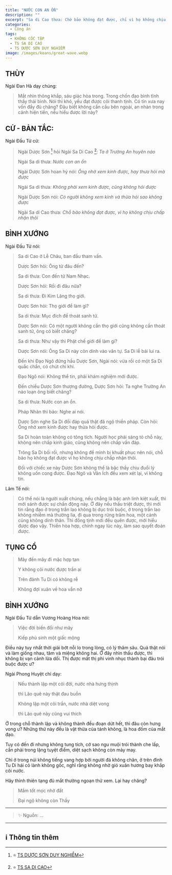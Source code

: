 ```yaml
---
title: "NƯỚC CON AN ỔN"
description: ""
excerpt: "Sa di Cao thưa: Chớ bảo không đạt được, chỉ vì họ không chịu chấp nhận thôi"
categories:
  - Công án
tags:
  - KHÔNG CỐC TẬP
  - TS SA DI CAO
  - TS DƯỢC SƠN DUY NGHIỄM
image: /images/koans/great-wave.webp
---
```


## THÙY

Ngài Đan Hà dạy chúng:

> Mắt nhìn thông khắp, sáu giác hòa trong.
> Trong chốn đạo bình tĩnh thấy thái bình.
> Nói thì khó, yếu đạt được cõi thanh tịnh.
> Có tín xưa nay vốn đầy đủ chăng?
> Đâu biết không cần cầu bên ngoài, an nhàn trong cảnh hiện tiền, nếu hiểu được lời này?

## CỬ - BẢN TẮC:

Ngài Đầu Tử cử:

> Ngài Dược Sơn [^1] hỏi Ngài Sa Di Cao [^2]: _Ta ở Trường An huyên náo_
>
> Ngài Sa di thưa: _Nước con an ổn_
>
> Ngài Dược Sơn hoan hỷ nói: _Ông nhờ xem kinh được, hay thưa hỏi mà được_
>
> Ngài Sa di thưa: _Không phải xem kinh được, cũng không hỏi được_
>
> Ngài Dược Sơn nói: _Có người không xem kinh và thừa hỏi sao không được_
>
> Ngài Sa di Cao thưa: _Chỗ bảo không đạt được, vì họ không chịu chấp nhận thôi_

## BÌNH XƯỚNG

Ngài Đầu Tử nói:

> Sa di Cao ở Lễ Châu, ban đầu tham vấn.
>
> Dược Sơn hỏi: Ông từ đâu đến?
>
> Sa di thưa: Con đến từ Nam Nhạc.
>
> Dược Sơn hỏi: Rồi đi đâu nữa?
>
> Sa di thưa: Đi Kim Lăng thọ giới.
>
> Dược Sơn hỏi: Thọ giới để làm gì?
>
> Sa di thưa: Mục đích để thoát sanh tử.
>
> Dược Sơn nói: Có một người không cần thọ giới cũng không cần thoát sanh tử, ông có biết chăng?
>
> Sa di thưa: Như vậy thì Phật chế giới để làm gì?
>
> Dược Sơn nói: Ông Sa Di này còn dính vào văn tự. Sa Di lễ bái lui ra.
>
> Đến khi Đạo Ngô đứng hầu Dược Sơn, Ngài nói: vừa rồi có một Sa Di quắc chẩn, có chút chí khí.
>
> Đạo Ngô nói: Không thể tin, phải khám nghiệm mới được.
>
> Đến chiều Dược Sơn thượng đường, Dược Sơn hỏi: Ta nghe Trường An náo loạn ông biết chăng?
>
> Sa di thưa: Nước con an ổn.
>
> Pháp Nhãn thì bảo: Nghe ai nói.
>
> Dược Sơn nghe Sa Di đối đáp quả thật đã ngộ thiền pháp. Còn hỏi: Ông nhờ xem kinh được hay thừa hỏi được.
>
> Sa Di hoàn toàn không có tông tích. Người học phải sáng tỏ chỗ này, không nên chấp kinh giáo, cũng không nên chấp vấn đáp.
>
> Trông Sa Di bối rối, nhưng không để mình bị khuất phục nên nói, chỗ bảo họ không đạt được vì họ không chịu chấp nhận thôi.
>
> Đối với chiếc xe này Dược Sơn không thể là bậc thầy chịu đuổi lý không uốn cong được. Đạo Ngô và Văn Ích đều xem xét lại, vì không tin.

Lâm Tế nói:

> Có thể nói là người xuất chúng, nếu chẳng là bậc anh linh kiệt xuất, thì mới sánh được sự chấn động này.
> Ở đây nếu thấu triệt được, thì mới tin rằng đạo ở trong trần lao không bị dục trói buộc, ở trong trần lao không nhiễm mà thường lìa, đi qua trong rừng trăm hoa, một cánh cũng không dính thân.
> Thì đồng tịnh mới đều quên được, mới hiểu được đạo vậy.
> Thiền hòa hợp, chính ngay lúc này, làm sao quyết đoán được.

## TỤNG CỔ

> Mây đến mây đi mặc hợp tan
>
> Y không cõi nước được trần ai
>
> Trên đảnh Tu Di có không rễ
>
> Không đợi xuân về hoa vẫn nở

## BÌNH XƯỚNG

Ngài Đầu Tử dẫn Vương Hoàng Hoa nói:

> Việc đời biến đổi như mây
>
> Kiếp phù sinh một giấc mộng

Điều này tuy nhất thời giải bớt nỗi lo trong lòng, có lý thâm sâu.
Quả thật nói và làm giống nhau, tâm và miệng không hai. Ở đây nhìn thấu được, thì không bị vạn cảnh lừa dối.
Thị được mất thị phi vinh nhục thành bại đâu trói buộc được ư?

Ngài Phong Huyệt chỉ dạy:

> Nếu thành lập một cõi đời, nước nhà hưng thịnh
>
> thì Lão quê này thật đau buồn
>
> Không lập một cõi trần, nước nhà diệt vong
>
> thì Lão quê này cũng vui thích

Ở trong chỗ thành lập và không thành đều đoạn dứt hết, thì đâu còn hưng vong ư?
Những thứ này đều là vật thừa của tánh không, là hoa đốm của mắt đạo.

Tuy có đến đi nhưng không tung tích, cớ sao ngu muội trói thành che lấp, cần phải trong lặng tuyệt điểm, diệt sạch không còn mảy may.

Chỉ ở trong núi không tiếng vang hợp bởi người đá không chân, ở trên đỉnh Tu Di hái cỏ lành không gốc, nghĩ rằng không nhờ gió xuân hương bay khắp cõi nước.

Hãy thỉnh thiên tạng đủ mắt thường ngoạn thử xem. Lại hay chăng?

> Mầm tốt mọc nhờ đất
>
> Đại ngộ không còn Thầy

<hr class="blog-rule" />

> ✨ Nguồn: ...

<hr class="blog-rule" />

## ℹ️ Thông tin thêm

[^1]: ⭐️ <a href="http://thuongchieu.net/index.php/phapthoai/suphu/4704-tsduocson" target="_blank">TS DƯỢC SƠN DUY NGHIỄM</a>

[^2]: ⭐️ <a href="http://www.thuongchieu.net/index.php/phapthoai/suphu/4794-sadicao" target="_blank">TS SA DI CAO</a>
